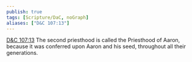 ```yaml
---
publish: true
tags: [Scripture/DaC, noGraph]
aliases: ["D&C 107:13"]
---
```

[D&C 107:13](https://churchofjesuschrist.org/study/scriptures/dc-testament/dc/107?lang=eng&id=p13#p13) The second priesthood is called the Priesthood of Aaron, because it was conferred upon Aaron and his seed, throughout all their generations.
